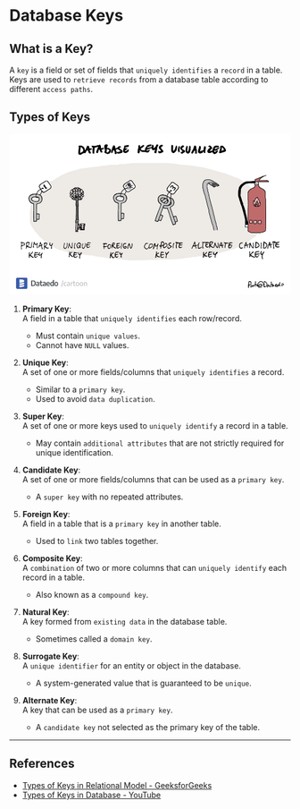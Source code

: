 # **Database Keys**

## **What is a Key?**
A `key` is a field or set of fields that `uniquely identifies` a `record` in a table. Keys are used to `retrieve records` from a database table according to different `access paths`.

## **Types of Keys**
![Database Keys](./media/database_keys.png "A title")

1. **Primary Key**:  
   A field in a table that `uniquely identifies` each row/record.  
   - Must contain `unique values`.  
   - Cannot have `NULL` values.

2. **Unique Key**:  
   A set of one or more fields/columns that `uniquely identifies` a record.  
   - Similar to a `primary key`.  
   - Used to avoid `data duplication`.

3. **Super Key**:  
   A set of one or more keys used to `uniquely identify` a record in a table.  
   - May contain `additional attributes` that are not strictly required for unique identification.

4. **Candidate Key**:  
   A set of one or more fields/columns that can be used as a `primary key`.  
   - A `super key` with no repeated attributes.

5. **Foreign Key**:  
   A field in a table that is a `primary key` in another table.  
   - Used to `link` two tables together.

6. **Composite Key**:  
   A `combination` of two or more columns that can `uniquely identify` each record in a table.  
   - Also known as a `compound key`.

7. **Natural Key**:  
   A key formed from `existing data` in the database table.  
   - Sometimes called a `domain key`.

8. **Surrogate Key**:  
   A `unique identifier` for an entity or object in the database.  
   - A system-generated value that is guaranteed to be `unique`.

9. **Alternate Key**:  
   A key that can be used as a `primary key`.  
   - A `candidate key` not selected as the primary key of the table.
---

## **References**
- [Types of Keys in Relational Model - GeeksforGeeks](https://www.geeksforgeeks.org/types-of-keys-in-relational-model-candidate-super-primary-alternate-and-foreign/)  
- [Types of Keys in Database - YouTube](https://youtu.be/8wUUMOKAK-c?si=p1Z8TBAEMWxBbwl8)
